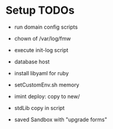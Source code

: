 Setup TODOs
===========

* run domain config scripts
* chown of /var/log/fmw
* execute init-log script
* database host
* install libyaml for ruby
* setCustomEnv.sh memory
* imint deploy: copy to new/
* stdLib copy in script

* saved Sandbox with "upgrade forms"

